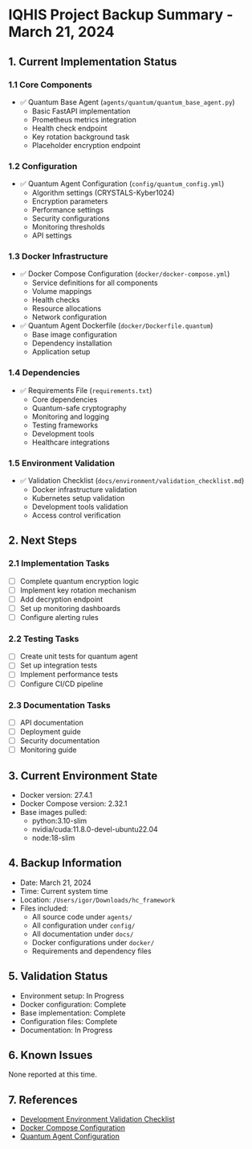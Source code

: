 # IQHIS Project Backup Summary - March 21, 2024

## 1. Current Implementation Status

### 1.1 Core Components
- ✅ Quantum Base Agent (`agents/quantum/quantum_base_agent.py`)
  - Basic FastAPI implementation
  - Prometheus metrics integration
  - Health check endpoint
  - Key rotation background task
  - Placeholder encryption endpoint

### 1.2 Configuration
- ✅ Quantum Agent Configuration (`config/quantum_config.yml`)
  - Algorithm settings (CRYSTALS-Kyber1024)
  - Encryption parameters
  - Performance settings
  - Security configurations
  - Monitoring thresholds
  - API settings

### 1.3 Docker Infrastructure
- ✅ Docker Compose Configuration (`docker/docker-compose.yml`)
  - Service definitions for all components
  - Volume mappings
  - Health checks
  - Resource allocations
  - Network configuration
- ✅ Quantum Agent Dockerfile (`docker/Dockerfile.quantum`)
  - Base image configuration
  - Dependency installation
  - Application setup

### 1.4 Dependencies
- ✅ Requirements File (`requirements.txt`)
  - Core dependencies
  - Quantum-safe cryptography
  - Monitoring and logging
  - Testing frameworks
  - Development tools
  - Healthcare integrations

### 1.5 Environment Validation
- ✅ Validation Checklist (`docs/environment/validation_checklist.md`)
  - Docker infrastructure validation
  - Kubernetes setup validation
  - Development tools validation
  - Access control verification

## 2. Next Steps

### 2.1 Implementation Tasks
- [ ] Complete quantum encryption logic
- [ ] Implement key rotation mechanism
- [ ] Add decryption endpoint
- [ ] Set up monitoring dashboards
- [ ] Configure alerting rules

### 2.2 Testing Tasks
- [ ] Create unit tests for quantum agent
- [ ] Set up integration tests
- [ ] Implement performance tests
- [ ] Configure CI/CD pipeline

### 2.3 Documentation Tasks
- [ ] API documentation
- [ ] Deployment guide
- [ ] Security documentation
- [ ] Monitoring guide

## 3. Current Environment State
- Docker version: 27.4.1
- Docker Compose version: 2.32.1
- Base images pulled:
  - python:3.10-slim
  - nvidia/cuda:11.8.0-devel-ubuntu22.04
  - node:18-slim

## 4. Backup Information
- Date: March 21, 2024
- Time: Current system time
- Location: `/Users/igor/Downloads/hc_framework`
- Files included:
  - All source code under `agents/`
  - All configuration under `config/`
  - All documentation under `docs/`
  - Docker configurations under `docker/`
  - Requirements and dependency files

## 5. Validation Status
- Environment setup: In Progress
- Docker configuration: Complete
- Base implementation: Complete
- Configuration files: Complete
- Documentation: In Progress

## 6. Known Issues
None reported at this time.

## 7. References
- [Development Environment Validation Checklist](../environment/validation_checklist.md)
- [Docker Compose Configuration](../../docker/docker-compose.yml)
- [Quantum Agent Configuration](../../config/quantum_config.yml) 